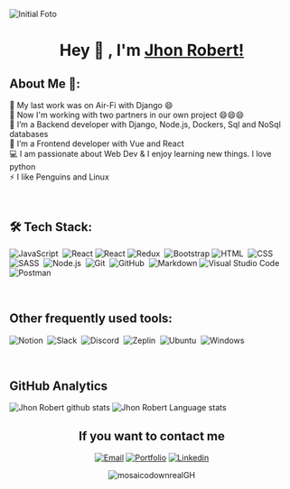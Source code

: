
![Initial Foto](https://images.unsplash.com/photo-1635830625698-3b9bd74671ca?ixlib=rb-1.2.1&ixid=MnwxMjA3fDB8MHxwaG90by1wYWdlfHx8fGVufDB8fHx8&auto=format&fit=crop&w=1932&q=80)
<div align="center">
  
# Hey 👋 , I'm [Jhon Robert!](https://www.linkedin.com/in/jhon-robert-matamoros-vitonera-a084841b7/) 

</div>


<div align="left">

## About Me 🚀:
🔭 My last work was on Air-Fi with Django 😄 </br>
🔭 Now I'm working with two partners in our own project 😄😄😄 </br>
🌱 I’m a Backend developer with Django, Node.js, Dockers, Sql and NoSql databases </br>
🌱 I’m a Frontend developer with Vue and React </br>
💻 I am passionate about Web Dev & I enjoy learning new things. I love python </br>
⚡ I like Penguins and Linux </br>
</div> 
<br/>


<div align="left">

## 🛠 Tech Stack:


![JavaScript](https://img.shields.io/badge/-JavaScript-05122A?style=flat&logo=javascript)&nbsp;
![React](https://img.shields.io/badge/-React-05122A?style=flat&logo=react)
![React](https://img.shields.io/badge/-React-05122A?style=flat&logo=react)
![Redux](https://img.shields.io/badge/-Redux-05122A?style=flat&logo=Redux)&nbsp;
![Bootstrap](https://img.shields.io/badge/-Bootstrap-05122A?style=flat&logo=bootstrap&logoColor=563D7C)
![HTML](https://img.shields.io/badge/-HTML-05122A?style=flat&logo=HTML5)&nbsp;
![CSS](https://img.shields.io/badge/-CSS-05122A?style=flat&logo=CSS3&logoColor=1572B6)&nbsp;
![SASS](https://img.shields.io/badge/-Sass-05122A?style=flat&logo=sass)&nbsp;
![Node.js](https://img.shields.io/badge/-Node.js-05122A?style=flat&logo=node.js)&nbsp;
![Git](https://img.shields.io/badge/-Git-05122A?style=flat&logo=git)&nbsp;
![GitHub](https://img.shields.io/badge/-GitHub-05122A?style=flat&logo=github)&nbsp;
![Markdown](https://img.shields.io/badge/-Markdown-05122A?style=flat&logo=markdown)
![Visual Studio Code](https://img.shields.io/badge/-Visual%20Studio%20Code-05122A?style=flat&logo=visual-studio-code&logoColor=007ACC)&nbsp;
![Postman](https://img.shields.io/badge/-Postman-05122A?style=flat&logo=postman)
<div />

<br/>

##  Other frequently used tools:

![Notion](https://img.shields.io/badge/-Notion-05122A?style=flat&logo=notion)&nbsp;
![Slack](https://img.shields.io/badge/-Slack-05122A?style=flat&logo=slack)&nbsp;
![Discord](https://img.shields.io/badge/-Discord-05122A?style=flat&logo=discord)&nbsp;
![Zeplin](https://img.shields.io/badge/-Zeplin-05122A?style=flat&logo=zeplin)&nbsp;
![Ubuntu](https://img.shields.io/badge/-Ubuntu-05122A?style=flat&logo=ubuntu)&nbsp;
![Windows](https://img.shields.io/badge/-Windows-05122A?style=flat&logo=windows)&nbsp;   

<br/>

## GitHub Analytics

![Jhon Robert github stats](https://github-readme-stats.vercel.app/api?username=jhonrobert20&theme=nightowl&show_icons=true)
![Jhon Robert Language stats](https://github-readme-stats-eight-theta.vercel.app/api/top-langs/?username=JhonRobert20&theme=nightowl&layout=compact&langs_count=8)

<div align="center">

## If you want to contact me


[![Email](https://img.shields.io/badge/-jhonbara51214@gmail.com-05122A?style=flat&logo=gmail&color=grey)](mailto:jhonbara51214@gmail.com)
[![Portfolio](https://img.shields.io/website?color=blue&label=portfolio&style=for-the-badge&url=https%3A%2F%2Fjhonrobert20.github.io%2Fjhonrobert)](https://jhonrobert20.github.io/jhonrobert/)
[![Linkedin](https://img.shields.io/badge/-JhonRobert-05122A?style=flat&logo=linkedin&color=grey)](https://www.linkedin.com/in/martareyrodriguez/?locale=es_ES)

![mosaicodownrealGH](https://images.unsplash.com/photo-1533073526757-2c8ca1df9f1c?ixlib=rb-1.2.1&ixid=MnwxMjA3fDB8MHxwaG90by1wYWdlfHx8fGVufDB8fHx8&auto=format&fit=crop&w=2070&q=80)